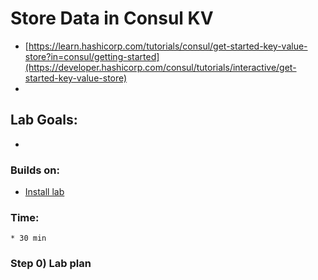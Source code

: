 # Store Data in Consul KV

* [https://learn.hashicorp.com/tutorials/consul/get-started-key-value-store?in=consul/getting-started](https://developer.hashicorp.com/consul/tutorials/interactive/get-started-key-value-store)
* 
## Lab Goals:

* 

### Builds on:
* [Install lab](../lab01)

### Time:
    * 30 min

### Step 0) Lab plan


